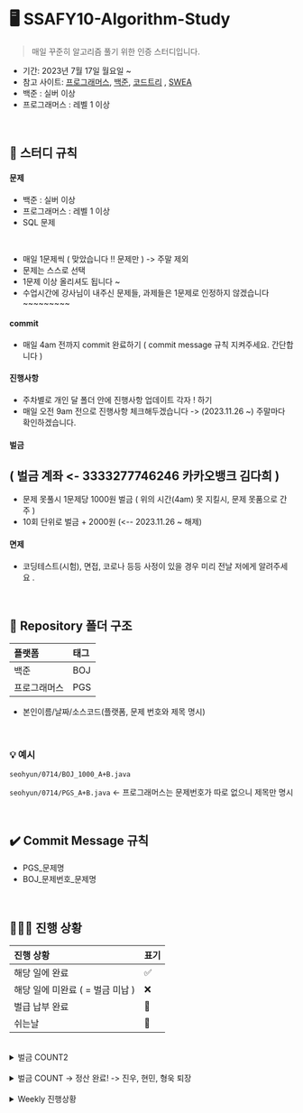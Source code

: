 # 🖥 SSAFY10-Algorithm-Study

> 매일 꾸준히 알고리즘 풀기 위한 인증 스터디입니다. 

- 기간: 2023년 7월 17일 월요일 ~
- 참고 사이트: [프로그래머스](https://programmers.co.kr/learn/challenges), [백준](https://www.acmicpc.net/), [코드트리](https://www.codetree.ai) , [SWEA](https://swexpertacademy.com/)
- 백준 : 실버 이상
- 프로그래머스 : 레벨 1 이상

<br/>


## 📌 스터디 규칙 

#### 문제
-  백준 : 실버 이상
- 프로그래머스 : 레벨 1 이상
- SQL 문제 

<br>

- 매일 1문제씩 ( 맞았습니다 !! 문제만 ) -> 주말 제외
- 문제는 스스로 선택
- 1문제 이상 올리셔도 됩니다 ~
- 수업시간에 강사님이 내주신 문제들, 과제들은 1문제로 인정하지 않겠습니다 ~~~~~~~~~ 

#### commit
- 매일 4am 전까지 commit 완료하기 ( commit message 규칙 지켜주세요. 간단합니다 )

#### 진행사항
- 주차별로 개인 달 폴더 안에 진행사항 업데이트 각자 ! 하기 
- 매일 오전 9am 전으로 진행사항 체크해두겠습니다 -> (2023.11.26 ~) 주말마다 확인하겠습니다.

#### 벌금 
## ( 벌금 계좌 <- 3333277746246 카카오뱅크 김다희  )
- 문제 못풀시 1문제당 1000원 벌금 ( 위의 시간(4am) 못 지킬시, 문제 못품으로 간주 )
- 10회 단위로 벌금 + 2000원 (<-- 2023.11.26 ~ 해제)

#### 면제
- 코딩테스트(시험), 면접, 코로나 등등 사정이 있을 경우 미리 전날 저에게 알려주세요 .

<br/>

## 📁 Repository 폴더 구조
| 플랫폼    | 태그  |
|:-------|:----|
| 백준     | BOJ |
| 프로그래머스 | PGS |

- 본인이름/날짜/소스코드(플랫폼, 문제 번호와 제목 명시)

<br/>


### 💡 예시

`seohyun/0714/BOJ_1000_A+B.java`

`seohyun/0714/PGS_A+B.java` <- 프로그래머스는 문제번호가 따로 없으니 제목만 명시


<br/>

## ✔️ Commit Message 규칙

- PGS_문제명
- BOJ_문제번호_문제명


<br/>

## 🧑🏻‍💻 진행 상황

| 진행 상황            | 표기  |
|:-----------------|:----|
| 해당 일에 완료      | ✅   |
| 해당 일에 미완료 ( = 벌금 미납 )    | ❌   |
| 벌급 납부 완료 | 🔺 |
| 쉬는날 | 🥳 |


<br>

<details>
  <summary> 벌금 COUNT2 </summary>

|  이름  | 1000 COUNT | 
|:--------:|:-----:|
| changhee |17     | 
| dahui    |       | 
| hayeong  |16     | 
| jeongho  |10     |
| jongkook |6      | 
| minsu    |6      |
| narin    |       | 
| rael     |2      |
| seohyun  |6      |
| seongwan |       | 
| taegyung |6      | 
| woojae   |       | 
| sum      |46     | 

</details>
<br>

<details>
  <summary> 벌금 COUNT -> 정산 완료! -> 진우, 현민, 형욱 퇴장 </summary>

|  이름  | 1000 COUNT | 3000 COUNT |  벌금총합  |
|:--------:|:-----:|:-----:|:-----:|
| jinwoo   |2       |0       |2000    |
| changhee |4       |0       |4000    |
| dahui    |8       |0       |8000    |
| hayeong  |8       |0       |8000    |
| hyeonguk |2       |0       |2000    |
| hyeonmin |10       |0       |10000    |
| jeongho  |10       |5       |25000   |
| jongkook |4      |0       |4000    |
| minsu |10     |0       |10000    |
| narin    |10       |0       |10000    |
| rael     |6       |0       |6000    |
| seohyun  |9       |0       |9000    |
| seongwan |0       |0       |0       |
| taegyung |10       |3       |19000    |
| woojae   |0       |0       |0       |
| sum      |92      |8       |0원(-106000원)  |

</details>
<br>
<details>
  <summary> Weekly 진행상황 </summary>
<details>
  <summary> 7월 4쨋주</summary>

|  이름  | 07/17 | 07/18 | 07/19 | 07/20 | 07/21 | 07/22 | 07/23 | 
|:--------:|:-----:|:-----:|:----:|:------:|:-----:|:-----:|:-----:|
| jinwoo   |   ✅  |  ✅     |   ✅   |    ✅    |   ✅    |   ✅    |  ✅   | 
| changhee |   ✅  |    ✅   |   ✅   |   ✅     |    ✅   |  ✅     |     ✅  | 
| dahui    |    ✅   |   ✅    |  ✅    |  ✅      |   ✅    |  ✅     |  ✅   | 
| hayeong  |   ✅  |     ✅  |  ✅   |    ✅    |    ✅   |   ✅    |   ✅    | 
| hyeonguk |    ✅   |    ✅   |   ✅   |  ✅      |   ✅    |   ✅    |    ✅   | 
| hyeonmin |    ✅   |    ✅   |  ✅    |   ✅     |    ✅   |  ✅     |  ✅     | 
| jeongho  |    ✅   |    ✅   |  ✅    |  ✅      |    ✅   | 🔺  |     ✅  | 
| jongkook |   ✅    |    ✅   |  ✅    |  ✅      |   ✅    |   ✅    |  ✅     | 
| narin    |  ✅     |    ✅   |  ✅    |  ✅      |  ✅     | 🔺  |     ✅  | 
| rael     |   ✅    |    ✅   |✅      |   ✅     |  ✅    |  ✅     | 🔺   | 
| seohyun  |    ✅   |    ✅   |  ✅    |   ✅     |  ✅     |  ✅     |   ✅    | 
| seongwan |     ✅  |    ✅   |  ✅    |  ✅      |   ✅    |     ✅  |   ✅    | 
| taegyung |  ✅   |   ✅    |   ✅   |   ✅     |    ✅   |   ✅    |  ✅     | 
| woojae   |   ✅  |   ✅    | ✅     |   ✅     |    ✅   |  ✅     |   ✅    | 

</details>
<details>
  <summary> 7월 5쨋주</summary>

|  이름  | 07/24 | 07/25 | 07/26 | 07/27 | 07/28 | 07/29 | 07/30 | 
|:--------:|:-----:|:-----:|:----:|:------:|:-----:|:-----:|:-----:|
| jinwoo   | ✅    |   ✅    |  ✅    |    ✅    |  ✅    | 🥳    | ✅   | 
| changhee | ✅  |    ✅   |  ✅    |   ✅     |  ✅    |  🥳   |✅    | 
| dahui    | ✅   |   ✅    |  🔺    |  ✅      | ✅     | 🥳    |  ✅  | 
| hayeong  | ✅  |   ✅    |  ✅    |  ✅      |   ✅   |  🥳   |  ✅  | 
| hyeonguk | ✅   |  ✅     | ✅     |  ✅      |  ✅    | 🥳    | ✅   | 
| hyeonmin | ✅   |   ✅    |  ✅    |   ✅     |  ✅    | 🥳    | ✅   | 
| jeongho  | ✅   |   ✅    |  ✅    |  ✅      |  ✅    | 🥳    | ✅   | 
| jongkook | ✅ |    ✅   |  ✅    |  ✅      |  ✅    | 🥳    | ✅   | 
| narin    | ✅|    ✅   |  ✅    |  ✅      |  ✅    |  🥳   | ✅   | 
| rael     | ✅  |    ✅   |  ✅    |  ✅      | ✅     | 🥳    | 🔺   | 
| seohyun  | ✅   |    ✅   | ✅     |  ✅      | ✅     | 🥳    | ✅   | 
| seongwan | ✅    |    ✅   | ✅     |  ✅      | ✅     | 🥳    |  ✅  | 
| taegyung |✅ |  ✅   |   ✅  |   ✅     |  ✅  |  🥳   |   ✅ | 
| woojae   | ✅  |    ✅   |   ✅   |   ✅     |  ✅    | 🥳    |   ✅ | 

</details>
<br>
<details>
  <summary> 8월 1쨋주</summary>

|  이름  | 07/31 | 08/01 | 08/02 | 08/03 | 08/04 | 08/05 | 08/06 | 
|:--------:|:-----:|:-----:|:----:|:------:|:-----:|:-----:|:-----:|
| jinwoo   |✅     |✅       |✅      |✅        |✅      |🥳     |  ✅  | 
| changhee |✅     |✅       |✅      |✅        |✅     |🥳     |  ✅  | 
| dahui    |✅     |🔺       |✅      |✅        |✅      |🥳     |   ✅ | 
| hayeong  |✅     |✅       |✅      |✅        |✅      |🥳     |  🔺  | 
| hyeonguk |✅     |✅       |✅      |✅        |✅      |🥳     |   ✅ | 
| hyeonmin |✅     |✅       |✅      |✅        |✅      |🥳     |    ✅| 
| jeongho  |✅     |✅       |✅      |✅        |✅      |🥳     | 🔺   | 
| jongkook |🔺     |✅       |✅      |✅        |✅      |🥳     |   ✅ | 
| narin    |✅     |✅       |✅      |🔺        |✅      |🥳     |  ✅  | 
| rael     |✅     |✅       |✅      |✅        |✅      |🥳     |  ✅  | 
| seohyun  |✅     |✅       |✅      |✅        |✅      |🥳     |   ✅ | 
| seongwan |✅     |✅       |✅      |✅        |✅      |🥳     |  ✅  | 
| taegyung |✅     |✅       |✅      |✅        |✅      |🥳     |  ✅  | 
| woojae   |✅     |✅       |✅      |✅        |✅      |🥳     |  ✅  | 

</details>

<details>
  <summary> 8월 2쨋주</summary>

|  이름  | 08/07 | 08/08 | 08/09 | 08/10 | 08/11 | 08/12 | 08/13 | 
|:--------:|:-----:|:-----:|:----:|:------:|:-----:|:-----:|:-----:|
| jinwoo   |✅       |✅       |✅       |✅        |🔺       |🥳     |✅      | 
| changhee |✅       |✅       |✅       |✅        |✅       |🥳     |✅      | 
| dahui    |✅       |✅       |🔺       |✅        |✅       |🥳     |✅      |  
| hayeong  |✅       |✅       |✅       |✅        |✅       |🥳     |✅      | 
| hyeonguk |✅       |✅       |✅       |✅        |✅       |🥳     |✅     | 
| hyeonmin |✅       |✅       |✅       |✅        |✅       |🥳     |✅      | 
| jeongho  |✅       |🔺       |✅       |✅        |✅       |🥳     |🔺      | 
| jongkook |✅       |✅       |🔺       |✅        |면제      |🥳     |면제      | 
| narin    |✅       |✅       |✅       |✅        |✅       |🥳     | ✅     | 
| rael     |✅       |✅       |✅       |✅        |✅       |🥳     |✅      | 
| seohyun  |✅       |✅       |✅       |✅        |🔺       |🥳     |✅      | 
| seongwan |✅       |✅       |✅       |✅        |✅       |🥳     |✅      | 
| taegyung |✅       |✅       |✅       |✅        |✅       |🥳     |✅      | 
| woojae   |✅       |✅       |✅       |✅        |✅       |🥳     |✅      | 

</details>

<details>
  <summary> 8월 3쨋주</summary>

|  이름  | 08/14 | 08/15 | 08/16 | 08/17 | 08/18 | 08/19 | 08/20 | 
|:--------:|:-----:|:-----:|:----:|:------:|:-----:|:-----:|:-----:|
| jinwoo   |✅       |✅       |✅        |✅        |✅       |🥳     |✅       | 
| changhee |✅       |✅       |✅        |✅       |✅       |🥳     |✅       | 
| dahui    |✅       |✅       |✅        |🔺        |✅       |🥳     |✅       | 
| hayeong  |✅       |✅       |✅        |✅        |✅       |🥳     |✅       | 
| hyeonguk |✅       |✅       |✅        |✅        |✅       |🥳     |✅       | 
| hyeonmin |✅       |✅       |✅        |✅        |✅       |🥳     |✅       | 
| jeongho  |🔺       |🔺       |✅        |🔺        |✅       |🥳     |✅       | 
| jongkook |면제      |면제      |면제        |면제        |✅       |🥳     |✅       | 
| minsu |-     | -    | -      | ✅       |✅       |🥳     |✅       |
| narin    |🔺       |✅       |✅        |✅        |면제       |🥳     |✅       | 
| rael     |✅       |✅       |✅        |✅        |✅       |🥳     |✅       | 
| seohyun  |✅       |✅       |✅        |✅        |✅       |🥳     |✅       | 
| seongwan |✅       |✅       |✅        |✅        |✅       |🥳     |✅       | 
| taegyung |✅       |✅       |✅        |🔺        |✅       |🥳     |🔺       |  
| woojae   |✅       |✅       |✅        |✅        |✅       |🥳     |✅       | 

</details>


<details>
  <summary> 8월 4쨋주</summary>

|  이름  | 08/21 | 08/22 | 08/23 | 08/24 | 08/25 | 08/26 | 08/27 | 
|:--------:|:-----:|:-----:|:----:|:------:|:-----:|:-----:|:-----:|
| jinwoo   |✅       |✅       |✅        |✅        |✅       |🥳     |✅       | 
| changhee |✅       |✅       |✅        |✅        |✅       |🥳     |✅       | 
| dahui    |✅       |✅       |✅        |✅        |🔺       |🥳     |✅       |  
| hayeong  |✅       |✅       |✅        |✅        |✅       |🥳     |🔺       | 
| hyeonguk |✅       |✅       |✅        |✅        |✅       |🥳     |✅       | 
| hyeonmin |✅       |✅       |✅        |✅        |✅       |🥳     |✅       | 
| jeongho  |✅       |🔺       |✅        |✅        |✅       |🥳     |✅       | 
| jongkook |✅       |✅       |✅        |✅        |✅       |🥳     |✅       | 
| minsu    |✅       |✅       |✅        |✅        |✅       |🥳     |🔺       | 
| narin    |✅       |✅       |✅        |✅        |✅       |🥳     |✅       | 
| rael     |✅       |✅       |✅        |✅        |✅       |🥳     |✅       | 
| seohyun  |✅       |✅       |✅        |✅        |면제       |🥳     |✅       | 
| seongwan |✅       |✅       |✅        |✅        |✅      |🥳     |✅       | 
| taegyung |✅       |✅       |✅        |✅        |✅       |🥳     |✅       |  
| woojae   |✅       |✅       |✅        |✅        |✅       |🥳     |✅       | 

</details>

<details>
  <summary> 8월 5쨋주</summary>

|  이름  | 08/28 | 08/29 | 08/30 | 08/31 | 09/01 | 09/02 | 09/03 | 
|:--------:|:-----:|:-----:|:----:|:------:|:-----:|:-----:|:-----:|
| jinwoo   |✅       |✅       |✅        |✅        |✅       |🥳     |✅       | 
| changhee |✅       |✅       |✅        |✅        |✅       |🥳     |✅       | 
| dahui    |🔺       |✅       |🔺        |✅        |✅       |🥳     |✅       |   
| hayeong  |✅       |✅       |✅        |면제        |✅       |🥳     |🔺       | 
| hyeonguk |✅       |✅       |✅        |✅        |✅       |🥳     |✅       | 
| hyeonmin |✅       |✅       |✅        |✅        |✅       |🥳     |✅       | 
| jeongho  |✅       |✅       |✅        |✅        |✅       |🥳     |🔺       | 
| jongkook |✅       |✅       |✅        |✅        |✅       |🥳     |✅       | 
| minsu    |✅       |✅       |✅        |✅        |✅       |🥳     |✅       | 
| narin    |🔺       |✅       |✅        |✅        |✅       |🥳     |✅       | 
| rael     |✅       |✅       |✅        |✅        |✅       |🥳     |✅       | 
| seohyun  |✅       |✅       |✅        |✅        |✅       |🥳     |✅       | 
| seongwan |✅       |✅       |✅        |✅        |✅       |🥳     |✅       | 
| taegyung |✅       |✅       |✅        |✅        |🔺       |🥳     |✅       | 
| woojae   |✅       |✅       |✅        |✅        |✅       |🥳     |✅       | 

</details>
<br>
<details>
  <summary> 9월 1쨋주</summary>

|  이름  | 09/04 | 09/05 | 09/06 | 09/07 | 09/08 | 09/09 | 09/10 | 
|:--------:|:-----:|:-----:|:----:|:------:|:-----:|:-----:|:-----:|
| jinwoo   |✅       |✅       |✅        |✅        |✅       |🥳     |✅       | 
| changhee |✅       |✅       |✅        |✅        |✅       |🥳     |✅       | 
| dahui    |✅       |✅       |✅        |✅        |✅       |🥳     |✅       | 
| hayeong  |✅       |✅       |✅        |✅        |✅       |🥳     |✅       | 
| hyeonguk |✅       |✅       |✅        |✅        |면제       |🥳     |🔺       | 
| hyeonmin |✅       |✅       |🔺        |✅        |✅       |🥳     |🔺       | 
| jeongho  |✅       |✅       |✅        |✅        |✅       |🥳     |✅       | 
| jongkook |✅       |✅       |✅        |✅        |✅       |🥳     |✅       | 
| minsu    |✅       |✅       |✅        |✅        |✅       |🥳     |✅       | 
| narin    |✅       |✅       |✅        |✅        |🔺       |🥳     |✅       | 
| rael     |✅       |✅       |✅        |✅        |🔺       |🥳     |✅       | 
| seohyun  |🔺       |✅       |✅        |🔺        |✅       |🥳     |✅       | 
| seongwan |✅       |✅       |✅        |✅        |✅       |🥳     |✅       | 
| taegyung |✅       |🔺       |✅        |✅        |✅       |🥳     |🔺       | 
| woojae   |✅       |✅       |✅        |✅        |✅       |🥳     |✅       | 

</details>

<details>
  <summary> 9월 2쨋주</summary>

|  이름  | 09/11 | 09/12 | 09/13 | 09/14 | 09/15 | 09/16 | 09/17 | 
|:--------:|:-----:|:-----:|:----:|:------:|:-----:|:-----:|:-----:|
| jinwoo   |✅       |✅       |✅        |✅        |✅       |🥳     |✅       | 
| changhee |✅       |✅       |🔺        |✅        |✅       |🥳     |✅       | 
| dahui    |✅       |✅       |✅        |✅        |면제       |🥳     |✅       | 
| hayeong  |✅       |✅       |면제        |면제        |✅       |🥳     |✅       | 
| hyeonguk |✅       |✅       |✅        |✅        |✅       |🥳     |✅       | 
| hyeonmin |✅       |✅       |✅        |✅        |✅       |🥳     |✅       | 
| jeongho  |면제       |면제       |면제        |면제        |✅       |🥳     |✅       | 
| jongkook |✅       |✅       |✅        |✅        |✅       |🥳     |✅       | 
| minsu    |✅       |✅       |🔺        |✅        |✅       |🥳     |✅       | 
| narin    |✅       |✅       |✅        |✅        |✅       |🥳     |✅       | 
| rael     |✅       |✅       |✅        |✅        |✅       |🥳     |✅       | 
| seohyun  |✅       |✅       |✅        |✅        |🔺       |🥳     |🔺       | 
| seongwan |✅       |✅       |✅        |✅        |✅       |🥳     |✅       | 
| taegyung |✅       |🔺       |✅        |🔺        |✅       |🥳     |✅       | 
| woojae   |✅       |✅       |✅        |✅        |면제       |🥳     |면제       | 

</details>

<details>
  <summary> 9월 3쨋주</summary>

|  이름  | 09/18 | 09/19 | 09/20 | 09/21 | 09/22 | 09/23 | 09/24 | 
|:--------:|:-----:|:-----:|:----:|:------:|:-----:|:-----:|:-----:|
| jinwoo   |✅       |🔺       |✅        |✅        |✅       |🥳     |✅       | 
| changhee |✅       |✅       |✅        |✅        |✅       |🥳     |✅       | 
| dahui    |✅       |✅       |✅       | ✅       |면제       |🥳     |✅       | 
| hayeong  |✅       |✅       |면제        |✅        |✅       |🥳     |✅       | 
| hyeonguk |✅       |✅       |✅        |✅        |✅       |🥳     |✅       | 
| hyeonmin |✅       |✅       |면제        |🔺        |🔺       |🥳     |🔺       | 
| jeongho  |✅       |✅       |✅        |🔺        |✅       |🥳     |✅       | 
| jongkook |✅       |✅       |✅        |✅        |✅       |🥳     |✅       | 
| minsu    |✅       |✅       |✅        |✅        |✅       |🥳     |✅       | 
| narin    |🔺       |✅       |✅        |🔺        |🔺       |🥳     |✅       | 
| rael     |✅       |면제       |✅        |✅        |✅       |🥳     |✅       | 
| seohyun  |✅       |✅       |면제        |✅        |✅       |🥳     |✅       | 
| seongwan |✅       |✅       |✅        |✅        |✅       |🥳     |✅       | 
| taegyung |✅       |✅       |✅        |✅        |🔺       |🥳     |🔺       | 
| woojae   |✅       |✅       |✅        |✅        |✅       |🥳     |✅       | 

</details>

<details>
  <summary> 9월 4쨋주</summary>

|  이름  | 09/25 | 09/26 | 09/27 | 09/28 | 09/29 | 09/30 | 10/01 | 
|:--------:|:-----:|:-----:|:----:|:------:|:-----:|:-----:|:-----:|
| jinwoo   |✅       |✅       |✅        |        |       |🥳     |       | 
| changhee |✅       |✅       |✅        |        |       |🥳     |       | 
| dahui    |🔺       |✅       |✅        |        |       |🥳     |       | 
| hayeong  |면제       |✅       |🔺        |        |       |🥳     |       | 
| hyeonguk |✅       |✅       |✅        |        |       |🥳     |       | 
| hyeonmin |✅       |✅       |🔺        |        |       |🥳     |       | 
| jeongho  |✅       |🔺       |✅        |        |       |🥳     |       | 
| jongkook |✅       |✅       |✅        |        |       |🥳     |       | 
| minsu    |✅       |✅       |✅        |        |       |🥳     |       | 
| narin    |✅       |✅       |✅        |        |       |🥳     |       | 
| rael     |✅       |✅       |✅        |        |       |🥳     |       | 
| seohyun  |✅       |🔺       |🔺        |        |       |🥳     |       | 
| seongwan |✅       |✅       |✅        |        |       |🥳     |       | 
| taegyung |✅       |✅       |✅        |        |       |🥳     |       | 
| woojae   |✅       |✅       |✅       |        |       |🥳     |       | 

</details>

<details>
  <summary> 추석 EVENT ( 9/28 - 10/3 ) </summary>

|  이름  | 09/28 | 09/29 | 09/30 | 10/01 | 10/02 | 10/03 | SUM | 
|:--------:|:-----:|:-----:|:----:|:------:|:-----:|:-----:|:-----:|
| jinwoo   |       |       |       |        |       |      |0       | 
| changhee |       |       |       |        |       |      |0       | 
| dahui    |       |       |       |        |1       |      |1       | 
| hayeong  |       |       |       |        |       |      |0       | 
| hyeonguk |       |       |       |        |       |      |0       | 
| hyeonmin |       |       |       |        |       |      |0       | 
| jeongho  |       |       |       |        |       |      |0       | 
| jongkook |1       |       |1       |        |       |1      |3       | 
| minsu    |1       |1       |       |1        |       |      |3       | 
| narin    |       |3       |1       |2        |       |      |6       | 
| rael     |       |       |       |        |       |      |0       | 
| seohyun  |       |       |       |        |       |      |0       | 
| seongwan |6       |2       |1       |1        |1       |1      |12       | 
| taegyung |       |       |       |        |       |      |0       | 
| woojae   |1       |1       |3       |1        |1       |1      |8       | 

</details>
<br>
<details>
  <summary> 10월 1쨋주</summary>

|  이름  | 10/02 | 10/03 | 10/04 | 10/05 | 10/06 | 10/07 | 10/08 | 
|:--------:|:-----:|:-----:|:----:|:------:|:-----:|:-----:|:-----:|
| jinwoo   |       |       |✅        |✅        |✅       |🥳     |✅       | 
| changhee |       |       |✅        |✅        |✅       |🥳     |✅       |
| dahui    |       |       |✅        |✅        |✅       |🥳     |✅       |
| hayeong  |       |       |✅        |✅        |✅       |🥳     |✅       |
| hyeonguk |       |       |✅        |면제        |면제       |🥳     |✅       |
| hyeonmin |       |       |✅        |✅        |🔺       |🥳     |🔺       |
| jeongho  |       |       |🔺        |✅        |✅       |🥳     |✅      |
| jongkook |       |       |✅        |✅        |✅       |🥳     |✅       |
| minsu    |       |       |✅        |✅        |🔺       |🥳     |✅       |
| narin    |       |       |✅        |✅        |✅       |🥳     |✅       |
| rael     |       |       |🔺        |✅        |✅       |🥳     |✅       |
| seohyun  |       |       |✅        |✅        |✅       |🥳     |✅       |
| seongwan |       |       |✅        |✅        |✅       |🥳     |✅       |
| taegyung |       |       |✅        |✅        |✅       |🥳     |✅       |
| woojae   |       |       |✅        |✅        |✅       |🥳     |✅       |

</details>

<details>
  <summary> 10월 2쨋주</summary>

|  이름  | 10/09 | 10/10 | 10/11 | 10/12 | 10/13 | 10/14 | 10/15 | 
|:--------:|:-----:|:-----:|:----:|:------:|:-----:|:-----:|:-----:|
| jinwoo   |✅       |✅       |✅        |✅        |✅       |🥳     |✅       | 
| changhee |✅       |✅       |✅        |✅        |✅       |🥳     |✅       | 
| dahui    |✅       |✅       |✅        |✅        |✅       |🥳     |✅       | 
| hayeong  |✅       |✅       |✅        |✅        |✅       |🥳     |✅       | 
| hyeonguk |✅       |✅       |✅        |✅        |✅       |🥳     |✅       | 
| hyeonmin |✅       |✅       |🔺        |✅        |✅       |🥳     |✅       | 
| jeongho  |✅       |✅       |✅        |✅       |✅       |🥳     |✅       | 
| jongkook |✅       |✅       |✅        |✅        |✅       |🥳     |🔺       | 
| minsu    |✅       |✅       |✅        |🔺        |🔺       |🥳     |✅       | 
| narin    |✅       |✅       |✅        |✅        |🔺       |🥳     |✅       | 
| rael     |✅       |✅       |✅        |✅        |✅       |🥳     |✅       | 
| seohyun  |✅       |✅       |✅        |✅        |✅       |🥳     |면제       | 
| seongwan |✅       |✅       |✅        |✅        |✅       |🥳     |✅       | 
| taegyung |✅       |✅       |✅        |✅        |✅       |🥳     |✅       | 
| woojae   |✅       |✅       |✅        |✅        |✅       |🥳     |✅       | 

</details>

<details>
  <summary> 10월 3쨋주</summary>

|  이름  | 10/16 | 10/17 | 10/18 | 10/19 | 10/20 | 10/21 | 10/22 | 
|:--------:|:-----:|:-----:|:----:|:------:|:-----:|:-----:|:-----:|
| jinwoo   |✅       |✅       |✅        |✅        |✅       |🥳     |✅       | 
| changhee |✅       |✅       |✅        |✅        |✅       |🥳     |✅       | 
| dahui    |✅       |✅       |✅        |✅        |✅       |🥳     |✅       | 
| hayeong  |✅       |✅       |✅        |✅        |✅       |🥳     |✅       | 
| hyeonguk |✅       |✅       |✅        |✅        |✅       |🥳     |✅       | 
| hyeonmin |✅       |✅       |✅        |✅        |✅       |🥳     |✅       | 
| jeongho  |✅       |✅       |✅        |🔺        |✅       |🥳     |✅       | 
| jongkook |✅       |✅       |✅        |✅        |✅       |🥳     |🔺       | 
| minsu    |✅       |✅       |✅        |✅        |✅       |🥳     |✅       | 
| narin    |면제       |✅       |✅        |✅        |✅       |🥳     |✅       | 
| rael     |✅       |✅       |✅        |✅        |✅       |🥳     |✅       | 
| seohyun  |✅       |✅       |✅        |✅        |✅       |🥳     |면제       | 
| seongwan |✅       |✅       |✅        |✅        |✅       |🥳     |✅       | 
| taegyung |✅       |✅       |면제        |✅        |✅       |🥳     |🔺       | 
| woojae   |✅       |✅       |✅        |✅        |✅       |🥳     |✅       | 

</details>

<details>
  <summary> 10월 4쨋주</summary>

|  이름  | 10/23 | 10/24 | 10/25 | 10/26 | 10/27 | 10/28 | 10/29 | 10/30 | 
|:--------:|:-----:|:-----:|:----:|:------:|:-----:|:-----:|:-----:|:-----:|
| jinwoo   |✅       |✅       |✅        |✅        |✅       |🥳     |✅       |✅       |  
| changhee |✅       |✅       |✅        |✅        |✅       |🥳     |✅      |🔺      |  
| dahui    |✅       |✅       |✅        |✅        |✅       |🥳     |✅       |✅       |  
| hayeong  |✅       |✅       |✅        |✅        |✅       |🥳     |✅       |✅       |  
| hyeonguk |✅       |✅       |✅        |✅        |✅       |🥳     |🔺       |✅       |  
| hyeonmin |✅       |✅       |✅        |✅        |✅       |🥳     |✅       |✅       |  
| jeongho  |✅       |✅       |✅        |✅        |✅       |🥳     |✅       |✅       |  
| jongkook |✅       |✅       |✅        |✅        |✅       |🥳     |✅       |✅       |  
| minsu    |✅       |✅       |🔺        |🔺        |✅       |🥳     |✅       |✅       |  
| narin    |✅       |✅       |✅        |✅        |✅       |🥳     |✅       |✅       |  
| rael     |✅       |✅       |✅        |✅        |✅       |🥳     |✅       |✅       |  
| seohyun  |✅       |✅       |✅        |✅        |✅       |🥳     |✅       |✅       |  
| seongwan |✅       |✅       |✅        |✅        |✅       |🥳     |✅       |✅       |  
| taegyung |면제       |면제       |면제        |면제        |✅       |🥳     |🔺       |✅       |  
| woojae   |✅       |✅       |✅        |✅        |✅       |🥳     |✅       |✅       |  

</details>
<br>
<details>
  <summary> 11월 1쨋주</summary>

|  이름  | 10/31 | 11/01 | 11/02 | 11/03 | 11/04 | 11/05 | 
|:--------:|:-----:|:-----:|:-----:|:----:|:------:|:-----:|
| jinwoo   |✅       |✅       |✅        |✅       |  🥳     |✅     |        
| changhee  |✅       |✅       |✅        |🔺        |   🥳    |✅     |         
| dahui     |✅       |✅       |✅        |✅        |  🥳     |✅     |      
| hayeong  |✅       |✅       |✅        |✅        |  🥳     |✅     |     
| hyeonmin |✅       |✅       |✅        |✅           |   🥳     |✅     |     
| jeongho  |✅       |✅       |✅        |✅          |   🥳      |🔺     |      
| jongkook |✅       |✅       |✅        |✅          |    🥳     |✅     |       
| minsu    |✅       |🔺       |✅        |✅         |   🥳       |✅     |     
| narin    |✅       |✅       |✅        |✅         |   🥳       |✅     |      
| rael     |✅       |✅       |✅       |✅         |   🥳       |✅     |       
| seohyun  |✅       |✅       |✅        |✅        |   🥳        |✅     |      
| seongwan |✅       |✅       |✅        |✅         |   🥳       |✅     |       
| taegyung |✅       |✅       |✅        |✅         |  🥳       |✅     |     
| woojae   |✅       |✅       |✅        |✅          |   🥳      |✅     |      

</details>

<details>
  <summary> 11월 2쨋주</summary>

|  이름  | 11/06 | 11/07 | 11/08 | 11/09 | 11/10 | 11/11 | 11/12 |  11/13 | 
|:--------:|:-----:|:-----:|:-----:|:----:|:------:|:-----:|:-----:|:-----:|
| jinwoo   |✅       |✅       |✅        |  ✅      | ✅       | 🥳      | ✅     |  ✅    |   
| changhee |✅       |✅       |🔺       |   ✅     |   ✅     |  🥳     | ✅      |✅  | 
| dahui    |✅       |✅       |✅        |  ✅      |  ✅      |  🥳     |  ✅    | ✅ |
| hayeong  |✅       |✅       |🔺        |  ✅      |  ✅      |  🥳     |  ✅    |  ✅  |
| hyeonmin |✅       |✅       |✅        |   ✅     |  ✅      |  🥳     | 🔺    | ✅   |
| jeongho  |✅       |✅       |✅        |  ✅      |  ✅      |    🥳   |   ✅    |🔺   |
| jongkook |✅       |✅       |✅        |  ✅      |✅       |    🥳    |  ✅    |    ✅   |
| minsu    |✅       |✅       |✅        |  ✅      | ✅       |    🥳   | ✅   |  ✅    |
| narin    |✅       |✅       |✅        |  ✅      |  ✅      |  🥳     |🔺   | ✅   |
| rael     |✅       |✅       |✅        |  ✅      | 🔺      |  🥳     | ✅   |  ✅   |
| seohyun  |✅       |✅       |✅        |  ✅      | 🔺      |  🥳     |  ✅  |  ✅    |
| seongwan |✅       |✅       |✅        |  ✅      |  ✅     |  🥳     |  ✅  |  ✅   |
| taegyung |✅       |✅       |✅        |  ✅      | 🔺     |  🥳     |  ✅  |   🔺  |
| woojae   |✅       |✅       |✅        |   ✅     |  면제     |  🥳     | ✅   |  ✅    |  

</details>


<details>
  <summary> 11월 3쨋주</summary>

|  이름  | 11/14 | 11/15 | 11/16 | 11/17 | 11/18 | 11/19 | 
|:--------:|:-----:|:-----:|:-----:|:----:|:------:|:-----:|  
| changhee |✅       |🔺       |  ✅      |🔺        | 🥳       |🔺       |  
| dahui    |✅       |✅       | ✅       |  ✅      | 🥳       |   ✅    |  
| hayeong  |✅       |✅       | ✅       | 🔺       | 🥳       | 🔺      |  
| hyeonmin |✅       |✅       |   -    |  -    | -   | -   |  
| jeongho  |✅       |✅       |  ✅      | ❌       | 🥳       |   ✅    |  
| jongkook |✅       |✅       |   ✅     |  🔺      | 🥳       | 🔺      |  
| minsu    |🔺       |✅       | ✅       |  🔺      | 🥳       |   ✅    |  
| narin    |✅       |✅       |   -    |   -   | -       |  -    |  
| rael     |✅       |✅       |  ✅      | ✅       | 🥳       |   ✅    |  
| seohyun  |✅       |✅       | 🔺       |  ✅      | 🥳       |  ✅     |  
| seongwan |✅       |✅       |  ✅      |  ✅      | 🥳       |  ✅     |  
| taegyung |✅       |✅       |  ✅      |  ✅      | 🥳       |  ✅     |  
| woojae   |✅       |✅       |   ✅     |   ✅     | 🥳       |  ✅     |  

</details>
<details>
  <summary> 11월 4쨋주</summary>

|  이름  | 11/20 | 11/21 | 11/22 | 11/23 | 11/24(1학기마지막) | 11/25 | 11/26 | 
|:--------:|:-----:|:-----:|:-----:|:----:|:------:|:-----:|:-----:|   
| changhee |🔺       |🔺       |🔺        |🔺        | 🥳       |🥳       |🥳       |  
| dahui    |✅       |✅       |✅        |✅        | 🥳       |🥳       |🥳       |  
| hayeong  |🔺       |🔺       |🔺        |🔺        | 🥳       |🥳       |🥳       |  
| jeongho  |✅       |✅       |✅        |✅        | 🥳       |🥳       |🥳       |  
| jongkook |🔺       |🔺       |🔺        |🔺        | 🥳       |🥳       |🥳       |  
| minsu    |✅       |✅       |✅        |✅        | 🥳       |🥳       |🥳       |  
| rael     |✅       |✅       |✅        |✅        | 🥳       |🥳       |🥳       |  
| seohyun  |✅       |✅       |✅        |✅        | 🥳       |🥳       |🥳       |  
| seongwan |✅       |✅       |✅        |✅        | 🥳       |🥳       |🥳       |  
| taegyung |✅       |✅       |✅        |✅        | 🥳       |🥳       |🥳       |  
| woojae   |✅       |✅       |✅        |✅        | 🥳       |🥳       |🥳       |   

</details>

<br>
<details>
  <summary> 12월 1쨋주</summary>

|  이름  | 11/27 | 11/28 | 11/29 | 11/30 | 12/01 | 12/02 | 12/03 | 
|:--------:|:-----:|:-----:|:-----:|:----:|:------:|:-----:|:-----:|   
| changhee |🔺       |🔺       |🔺        |🔺        | 🔺       |🥳       |🥳       |  
| dahui    |✅       |✅       |✅        |✅        | ✅       |🥳       |🥳       |  
| hayeong  |🔺       |🔺       |🔺        |🔺        | 🔺       |🥳       |🥳       |  
| jeongho  |🔺       |🔺       |🔺        |🔺        | 🔺       |🥳       |🥳       |  
| jongkook |✅       |✅       |✅        |✅        | ✅       |🥳       |🥳       |  
| minsu    |✅       |🔺       |🔺        |🔺        | 🔺       |🥳       |🥳       |  
| rael     |✅       |✅       |✅        |✅        | ✅       |🥳       |🥳       |  
| seohyun  |🔺       |🔺       |🔺        |🔺        | 🔺       |🥳       |🥳       |  
| seongwan |✅       |✅       |✅        |✅        | ✅       |🥳       |🥳       |  
| taegyung |🔺       |✅       |🔺        |🔺        | 🔺       |🥳       |🥳       |  
| woojae   |✅       |✅       |✅        |✅        | ✅       |🥳       |🥳       |   

</details>
<details>
  <summary> 12월 2쨋주</summary>

|  이름  | 12/04 | 12/05 | 12/06 | 12/07 | 12/08 | 12/09 | 12/10 | 
|:--------:|:-----:|:-----:|:-----:|:----:|:------:|:-----:|:-----:|   
| changhee |🔺       |🔺       |🔺        |🔺        | 🔺       |🥳       |🥳       |  
| dahui    |✅       |✅       |✅        |✅        | ✅       |🥳       |🥳       |  
| hayeong  |🔺       |🔺       |🔺        |🔺        |🔺       |🥳       |🥳       |  
| jeongho  |🔺       |🔺       |🔺        |🔺        | 🔺       |🥳       |🥳       |  
| jongkook |✅       |✅       |✅        |✅        | ✅       |🥳       |🥳       |  
| minsu    |✅       |✅       |🔺        |✅        | ✅       |🥳       |🥳       |  
| rael     |🔺       |🔺       |✅        |✅        | ✅       |🥳       |🥳       |  
| seohyun  |✅       |✅       |✅        |✅        | ✅       |🥳       |🥳       |  
| seongwan |✅       |✅       |✅        |✅        | ✅       |🥳       |🥳       |  
| taegyung |✅       |✅       |🔺        |🔺        |🔺       |🥳       |🥳       |  
| woojae   |✅       |✅       |✅        |✅        | ✅       |🥳       |🥳       |    

</details>

<br>
<br>
<details>
  <summary> 체크리스트 템플릿</summary>

|  이름  | 11/20 | 11/21 | 11/22 | 11/23 | 11/24 | 11/25 | 11/26 | 
|:--------:|:-----:|:-----:|:-----:|:----:|:------:|:-----:|:-----:|   
| changhee |✅       |✅       |✅        |✅        | ✅       |🥳       |🥳       |  
| dahui    |✅       |✅       |✅        |✅        | ✅       |🥳       |🥳       |  
| hayeong  |✅       |✅       |✅        |✅        | ✅       |🥳       |🥳       |  
| jeongho  |✅       |✅       |✅        |✅        | ✅       |🥳       |🥳       |  
| jongkook |✅       |✅       |✅        |✅        | ✅       |🥳       |🥳       |  
| minsu    |✅       |✅       |✅        |✅        | ✅       |🥳       |🥳       |  
| rael     |✅       |✅       |✅        |✅        | ✅       |🥳       |🥳       |  
| seohyun  |✅       |✅       |✅        |✅        | ✅       |🥳       |🥳       |  
| seongwan |✅       |✅       |✅        |✅        | ✅       |🥳       |🥳       |  
| taegyung |✅       |✅       |✅        |✅        | ✅       |🥳       |🥳       |  
| woojae   |✅       |✅       |✅        |✅        | ✅       |🥳       |🥳       |  

</details>
</details>

<br/>





